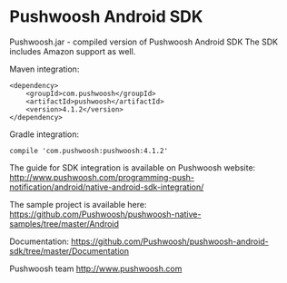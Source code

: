 Pushwoosh Android SDK
=====================

Pushwoosh.jar - compiled version of Pushwoosh Android SDK
The SDK includes Amazon support as well.  

Maven integration:

	<dependency>
  		<groupId>com.pushwoosh</groupId>
  		<artifactId>pushwoosh</artifactId>
  		<version>4.1.2</version>
	</dependency>

Gradle integration:

	compile 'com.pushwoosh:pushwoosh:4.1.2'


The guide for SDK integration is available on Pushwoosh website:  
http://www.pushwoosh.com/programming-push-notification/android/native-android-sdk-integration/

The sample project is available here:  
https://github.com/Pushwoosh/pushwoosh-native-samples/tree/master/Android

Documentation:
https://github.com/Pushwoosh/pushwoosh-android-sdk/tree/master/Documentation

Pushwoosh team
http://www.pushwoosh.com
